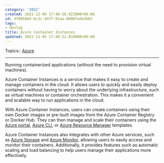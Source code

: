 ```yaml
---
category: '2022'
created: 2022-12-05 17:40:50.922000+00:00
id: 4f0856b5-bc1c-447f-81aa-0600fada3b62
tags:
- devlog
title: Azure Container Instances
updated: 2022-12-05 17:40:51.834000+00:00
---
```

   
Topics:: [Azure](../devlog/Azure.md)   
   
   
---   
Running containerized applications (without the need to provision virtual machines).   
   
Azure Container Instances is a service that makes it easy to create and manage containers in the cloud. It allows users to quickly and easily deploy containers without having to worry about the underlying infrastructure, such as virtual machines or container orchestration. This makes it a convenient and scalable way to run applications in the cloud.   
   
With Azure Container Instances, users can create containers using their own Docker images or pre-built images from the Azure Container Registry or Docker Hub. They can then manage and scale their containers using the [Azure portal](/not_created.md), [Azure CLI](/not_created.md), or [Azure Resource Manager](../devlog/Azure%20Resource%20Manager.md) templates.   
   
Azure Container Instances also integrates with other Azure services, such as [Azure Storage](../devlog/Azure%20Storage.md) and [Azure Monitor](../devlog/Azure%20Monitor.md), allowing users to easily access and monitor their containers. Additionally, it provides features such as automatic scaling and load balancing to help users manage their applications more effectively.